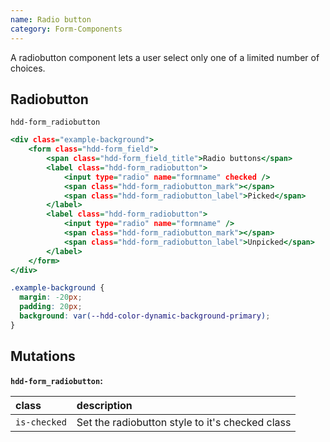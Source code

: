 ```yaml
---
name: Radio button
category: Form-Components
---
```


A radiobutton component lets a user select only one of a limited number of choices. 


## Radiobutton
`hdd-form_radiobutton`

```radiobutton.html
<div class="example-background">
    <form class="hdd-form_field">
        <span class="hdd-form_field_title">Radio buttons</span>
        <label class="hdd-form_radiobutton">
            <input type="radio" name="formname" checked />
            <span class="hdd-form_radiobutton_mark"></span>
            <span class="hdd-form_radiobutton_label">Picked</span>
        </label>
        <label class="hdd-form_radiobutton">
            <input type="radio" name="formname" />
            <span class="hdd-form_radiobutton_mark"></span>
            <span class="hdd-form_radiobutton_label">Unpicked</span>
        </label>
    </form>
</div>
```

```radiobutton.css hidden
.example-background {
  margin: -20px;
  padding: 20px;
  background: var(--hdd-color-dynamic-background-primary);
}
```

## Mutations
**`hdd-form_radiobutton`:**

| class | description|
| :--- | :--- |
| `is-checked` | Set the radiobutton style to it's checked class |